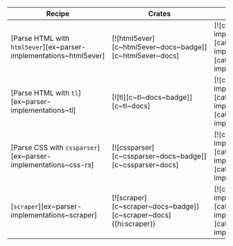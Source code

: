 | Recipe | Crates | Categories |
|--------|--------|------------|
| [Parse HTML with `html5ever`][ex~parser-implementations~html5ever] | [![html5ever][c~html5ever~docs~badge]][c~html5ever~docs] | [![cat~parser-implementations][cat~parser-implementations~badge]][cat~parser-implementations] |
| [Parse HTML with `tl`][ex~parser-implementations~tl] | [![tl][c~tl~docs~badge]][c~tl~docs] | [![cat~parser-implementations][cat~parser-implementations~badge]][cat~parser-implementations] |
| [Parse CSS with `cssparser`][ex~parser-implementations~css-rs] | [![cssparser][c~cssparser~docs~badge]][c~cssparser~docs] | [![cat~parser-implementations][cat~parser-implementations~badge]][cat~parser-implementations] |
| [`scraper`][ex~parser-implementations~scraper] | [![scraper][c~scraper~docs~badge]][c~scraper~docs]{{hi:scraper}} | [![cat~parser-implementations][cat~parser-implementations~badge]][cat~parser-implementations] |
